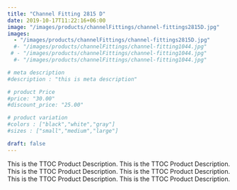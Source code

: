 ```yaml
---
title: "Channel Fitting 2815 D"
date: 2019-10-17T11:22:16+06:00
image: "/images/products/channelFittings/channel-fittings2815D.jpg"
images: 
  - "/images/products/channelFittings/channel-fittings2815D.jpg"
  #- "/images/products/channelFittings/channel-fitting1044.jpg"
 # - "/images/products/channelFittings/channel-fitting1044.jpg"
  #- "/images/products/channelFittings/channel-fitting1044.jpg"

# meta description
#description : "this is meta description"

# product Price
#price: "30.00"
#discount_price: "25.00"

# product variation
#colors : ["black","white","gray"]
#sizes : ["small","medium","large"]

draft: false
---
```


This is the TTOC Product Description. This is the TTOC Product Description. This is the TTOC Product Description. This is the TTOC Product Description. This is the TTOC Product Description. This is the TTOC Product Description. 